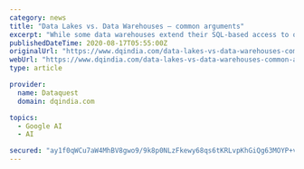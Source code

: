 ```yaml
---
category: news
title: "Data Lakes vs. Data Warehouses – common arguments"
excerpt: "While some data warehouses extend their SQL-based access to offer machine learning functionality, they do not offer native support to run widely available, programmatic data processing frameworks such as Apache Spark, Tensorflow and more. In contrast ..."
publishedDateTime: 2020-08-17T05:55:00Z
originalUrl: "https://www.dqindia.com/data-lakes-vs-data-warehouses-common-arguments/"
webUrl: "https://www.dqindia.com/data-lakes-vs-data-warehouses-common-arguments/"
type: article

provider:
  name: Dataquest
  domain: dqindia.com

topics:
  - Google AI
  - AI

secured: "ay1f0qWCu7aW4MhBV8gwo9/9k8p0NLzFkewy68qs6tKRLvpKhGiQg63MOYP+v+xGYmTf+CJ/8ut+Xy2MzDKExUzAnnOkT45beuH4uU1LNTbKTTKlADFGYbOmpKh1/N0Lz2PhCtKQMO62EFycaPmNSX1pOr4ac/3JEVJuO5JmSdXfjI3QRDjw/eq95GKw+LxdyQuH7ca1OgQz05HDMmejiuCSC1bG25gPR1PrrUAXcGf5+QKsNdJO29NgLT5Ez+hP8ovnSLgP+cqpguhJtFK/q8rQc4Zkb/jOlChKhN/pjsJiQwSmNuY+pwCYI8FzgS7SBD/ewD2mgt8N1QBTmG4jPFyf0/QwT7lX19FadwrFE50=;6PlHdndMyMQK5/qax4BrDQ=="
---
```


